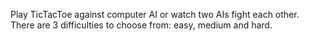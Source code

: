 Play TicTacToe against computer AI or watch two AIs fight each other. There are 3 difficulties to choose from: easy, medium and hard.
